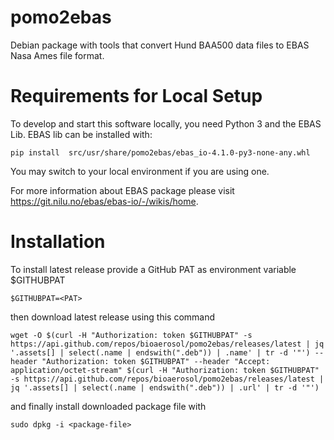 # pomo2ebas
Debian package with tools that convert Hund BAA500 data files to EBAS Nasa Ames file format.

# Requirements for Local Setup
To develop and start this software locally, you need Python 3 and the EBAS Lib. EBAS lib can be installed with:
```
pip install  src/usr/share/pomo2ebas/ebas_io-4.1.0-py3-none-any.whl
```
You may switch to your local environment if you are using one.

For more information about EBAS package please visit https://git.nilu.no/ebas/ebas-io/-/wikis/home.

# Installation
To install latest release provide a GitHub PAT as environment variable $GITHUBPAT
```
$GITHUBPAT=<PAT>
```
then download latest release using this command
```
wget -O $(curl -H "Authorization: token $GITHUBPAT" -s https://api.github.com/repos/bioaerosol/pomo2ebas/releases/latest | jq '.assets[] | select(.name | endswith(".deb")) | .name' | tr -d '"') --header "Authorization: token $GITHUBPAT" --header "Accept: application/octet-stream" $(curl -H "Authorization: token $GITHUBPAT" -s https://api.github.com/repos/bioaerosol/pomo2ebas/releases/latest | jq '.assets[] | select(.name | endswith(".deb")) | .url' | tr -d '"')
```
and finally install downloaded package file with
```
sudo dpkg -i <package-file>
```
